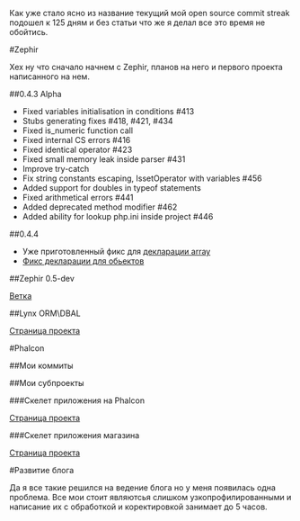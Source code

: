 Как уже стало ясно из название текущий мой open source commit streak подошел к 125 дням и без статьи что же я делал все это время не обойтись.

#Zephir

Хех ну что сначало начнем с Zephir, планов на него и первого проекта написанного на нем.


##0.4.3 Alpha

-	Fixed variables initialisation in conditions #413
-	Stubs generating fixes #418, #421, #434
-	Fixed is_numeric function call
-	Fixed internal CS errors #416
-	Fixed identical operator #423
-	Fixed small memory leak inside parser #431
-	Improve try-catch
-	Fix string constants escaping, IssetOperator with variables #456
-	Added support for doubles in typeof statements
-	Fixed arithmetical errors #441
-	Added deprecated method modifier #462
-	Added ability for lookup php.ini inside project #446

##0.4.4

- Уже приготовленный фикс для [декларации array](https://github.com/phalcon/zephir/pull/458)
- [Фикс декларации для обьектов](https://github.com/phalcon/zephir/issues/459)

##Zephir 0.5-dev

[Ветка](https://github.com/phalcon/zephir/tree/0.5-dev)

##Lynx ORM\DBAL

[Страница проекта](http://lynx.github.io/lynx/)

#Phalcon

##Мои коммиты

##Мои субпроекты

###Скелет приложения на Phalcon

[Страница проекта](https://github.com/ovr/phalcon-module-skeleton)

###Скелет приложения магазина

[Страница проекта](https://github.com/ovr/phalcon-shop-skeleton)


#Развитие блога

Да я все такие решился на ведение блога но у меня появилась одна проблема.
Все мои стоит являютсья слишком узкопрофилированными и написание их с обработкой и коректировкой занимает до 5 часов.


